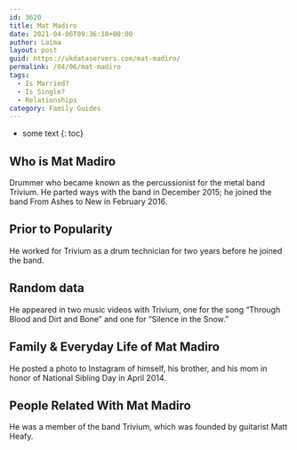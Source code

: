 ```yaml
---
id: 3620
title: Mat Madiro
date: 2021-04-06T09:36:18+00:00
author: Laima
layout: post
guid: https://ukdataservers.com/mat-madiro/
permalink: /04/06/mat-madiro
tags:
  - Is Married?
  - Is Single?
  - Relationships
category: Family Guides
---
```


* some text
{: toc}


## Who is Mat Madiro
                  
                  
                  
Drummer who became known as the percussionist for the metal band Trivium. He parted ways with the band in December 2015; he joined the band From Ashes to New in February 2016.
                  
              
            
              
            
                
                
                
## Prior to Popularity
                  
                  
                  
He worked for Trivium as a drum technician for two years before he joined the band.
                  
              
            
              
            
                
                
                
## Random data
                  
                  
                  
He appeared in two music videos with Trivium, one for the song &#8220;Through Blood and Dirt and Bone&#8221; and one for &#8220;Silence in the Snow.&#8221;
                  
              
            
              
            
                
                
                
## Family & Everyday Life of Mat Madiro
                  
                  
                  
He posted a photo to Instagram of himself, his brother, and his mom in honor of National Sibling Day in April 2014.
                  
              
            
              
            
                
                
                
## People Related With Mat Madiro
                  
                  
                  
He was a member of the band Trivium, which was founded by guitarist Matt Heafy. 
                  
              
            
              
            
                
              
            
              
              
            
            
              
            
          
          
          